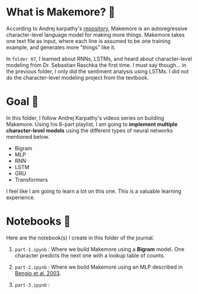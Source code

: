 # What is Makemore? 🤷

According to Andrej karpathy's [repository](https://github.com/karpathy/makemore), Makemore is an autoregressive character-level language model for making more things. Makemore takes one text file as input, where each line is assumed to be one training example, and generates more "things" like it.

In `folder 07`, I learned about RNNs, LSTMs, and heard about character-level modeling from Dr. Sebastian Raschka the first time. I must say though... in the previous folder, I only did the sentiment analysis using LSTMs. I did not do the character-level modeling project from the textbook.

# Goal 🎯

In this folder, I follow Andrej Karpathy's videos series on building Makemore. Using his 6-part playlist, I am going to **implement multiple character-level models** using the different types of neural networks mentioned below.

- Bigram
- MLP
- RNN
- LSTM
- GRU
- Transformers

I feel like I am going to learn a lot on this one. This is a valuable learning experience.

# Notebooks 📓

Here are the notebook(s) I create in this folder of the journal.

1. `part-1.ipynb` : Where we build Makemore using a **Bigram** model. One character predicts the next one with a lookup table of counts.

2. `part-2.ipynb` : Where we build Makemore using an MLP described in [Bengio et al. 2003](https://www.jmlr.org/papers/volume3/bengio03a/bengio03a.pdf).

3. `part-3.ipynb` :